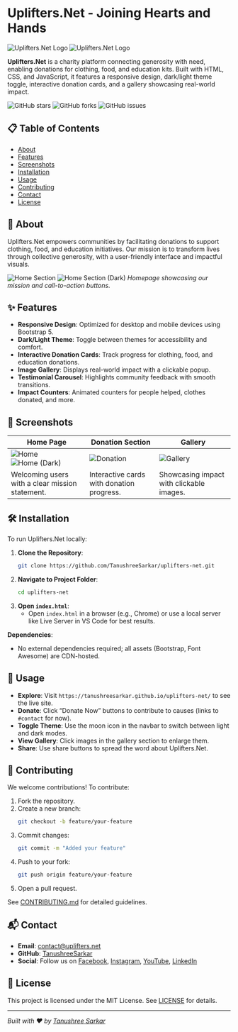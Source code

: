# Uplifters.Net - Joining Hearts and Hands

![Uplifters.Net Logo](images/logo.png#gh-light-mode-only)
![Uplifters.Net Logo](images/logo.png#gh-dark-mode-only)

**Uplifters.Net** is a charity platform connecting generosity with need, enabling donations for clothing, food, and education kits. Built with HTML, CSS, and JavaScript, it features a responsive design, dark/light theme toggle, interactive donation cards, and a gallery showcasing real-world impact.

![GitHub stars](https://img.shields.io/github/stars/TanushreeSarkar/uplifters-net?style=social) ![GitHub forks](https://img.shields.io/github/forks/TanushreeSarkar/uplifters-net?style=social) ![GitHub issues](https://img.shields.io/github/issues/TanushreeSarkar/uplifters-net)

## 📋 Table of Contents
- [About](#about)
- [Features](#features)
- [Screenshots](#screenshots)
- [Installation](#installation)
- [Usage](#usage)
- [Contributing](#contributing)
- [Contact](#contact)
- [License](#license)

## 🌟 About
Uplifters.Net empowers communities by facilitating donations to support clothing, food, and education initiatives. Our mission is to transform lives through collective generosity, with a user-friendly interface and impactful visuals.

![Home Section](images/home.png#gh-light-mode-only)
![Home Section (Dark)](images/dark-theme.png#gh-dark-mode-only)
*Homepage showcasing our mission and call-to-action buttons.*

## ✨ Features
- **Responsive Design**: Optimized for desktop and mobile devices using Bootstrap 5.
- **Dark/Light Theme**: Toggle between themes for accessibility and comfort.
- **Interactive Donation Cards**: Track progress for clothing, food, and education donations.
- **Image Gallery**: Displays real-world impact with a clickable popup.
- **Testimonial Carousel**: Highlights community feedback with smooth transitions.
- **Impact Counters**: Animated counters for people helped, clothes donated, and more.

## 📸 Screenshots
| Home Page | Donation Section | Gallery |
|-----------|------------------|---------|
| ![Home](images/home.png#gh-light-mode-only) ![Home (Dark)](images/dark-theme.png#gh-dark-mode-only) | ![Donation](images/donation.png) | ![Gallery](images/gallery.png) |
| Welcoming users with a clear mission statement. | Interactive cards with donation progress. | Showcasing impact with clickable images. |

## 🛠 Installation
To run Uplifters.Net locally:
1. **Clone the Repository**:
   ```bash
   git clone https://github.com/TanushreeSarkar/uplifters-net.git
   ```
2. **Navigate to Project Folder**:
   ```bash
   cd uplifters-net
   ```
3. **Open `index.html`**:
   - Open `index.html` in a browser (e.g., Chrome) or use a local server like Live Server in VS Code for best results.

**Dependencies**:
- No external dependencies required; all assets (Bootstrap, Font Awesome) are CDN-hosted.

## 🚀 Usage
- **Explore**: Visit `https://tanushreesarkar.github.io/uplifters-net/` to see the live site.
- **Donate**: Click “Donate Now” buttons to contribute to causes (links to `#contact` for now).
- **Toggle Theme**: Use the moon icon in the navbar to switch between light and dark modes.
- **View Gallery**: Click images in the gallery section to enlarge them.
- **Share**: Use share buttons to spread the word about Uplifters.Net.

## 🤝 Contributing
We welcome contributions! To contribute:
1. Fork the repository.
2. Create a new branch:
   ```bash
   git checkout -b feature/your-feature
   ```
3. Commit changes:
   ```bash
   git commit -m "Added your feature"
   ```
4. Push to your fork:
   ```bash
   git push origin feature/your-feature
   ```
5. Open a pull request.

See [CONTRIBUTING.md](CONTRIBUTING.md) for detailed guidelines.

## 📬 Contact
- **Email**: [contact@uplifters.net](mailto:contact@uplifters.net)
- **GitHub**: [TanushreeSarkar](https://github.com/TanushreeSarkar)
- **Social**: Follow us on [Facebook](#), [Instagram](#), [YouTube](#), [LinkedIn](#)

## 📜 License
This project is licensed under the MIT License. See [LICENSE](LICENSE) for details.

---

*Built with ❤️ by [Tanushree Sarkar](https://github.com/TanushreeSarkar)*
